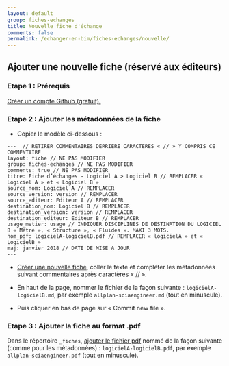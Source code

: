 ```yaml
---
layout: default
group: fiches-echanges
title: Nouvelle fiche d'échange
comments: false
permalink: /echanger-en-bim/fiches-echanges/nouvelle/
---
```


## Ajouter une nouvelle fiche (réservé aux éditeurs)

### Etape 1 : Prérequis

[Créer un compte Github (gratuit).](https://github.com/join)

### Etape 2 : Ajouter les métadonnées de la fiche

* Copier le modèle ci-dessous :

```
---  // RETIRER COMMENTAIRES DERRIERE CARACTERES « // » Y COMPRIS CE COMMENTAIRE
layout: fiche // NE PAS MODIFIER
group: fiches-echanges // NE PAS MODIFIER
comments: true // NE PAS MODIFIER
titre: Fiche d’échanges - Logiciel A > Logiciel B // REMPLACER « Logiciel A » et « Logiciel B »
source_nom: Logiciel A // REMPLACER
source_version: version // REMPLACER
source_editeur: Editeur A // REMPLACER
destination_nom: Logiciel B // REMPLACER
destination_version: version // REMPLACER
destination_editeur: Editeur B // REMPLACER
usage_metier: usage // INDIQUER DISCIPLINES DE DESTINATION DU LOGICIEL B « Métré », « Structure », « Fluides ». MAXI 3 MOTS.
nom_pdf: logicielA-logicielB.pdf // REMPLACER « logicielA » et « LogicielB »
maj: janvier 2018 // DATE DE MISE A JOUR
---
```

* [Créer une nouvelle fiche](https://github.com/bimstandards/bimstandards/new/gh-pages/_fiches), coller le texte et compléter les métadonnées suivant commentaires  après caractères « // ». 

* En haut de la page, nommer le fichier de la façon suivante : `logicielA-logicielB.md`, par exemple `allplan-sciaengineer.md` (tout en minuscule).

* Puis cliquer en bas de page sur « Commit new file ».

### Etape 3 : Ajouter la fiche au format .pdf

Dans le répertoire `_fiches`, [ajouter le fichier pdf](https://github.com/bimstandards/bimstandards/upload/gh-pages/_fiches) nommé de la façon suivante (comme pour les métadonnées) : `logicielA-logicielB.pdf`, par exemple `allplan-sciaengineer.pdf` (tout en minuscule).
